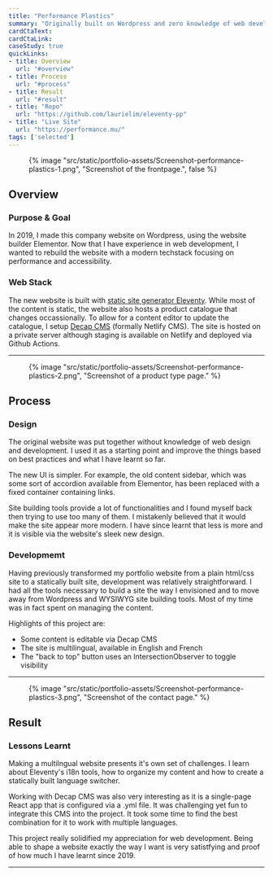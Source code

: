 ```yaml
---
title: "Performance Plastics"
summary: "Originally built on Wordpress and zero knowledge of web development. This is the first website I ever made."
cardCtaText:
cardCtaLink:
caseStudy: true
quickLinks:
- title: Overview
  url: "#overview"
- title: Process
  url: "#process"
- title: Result
  url: "#result"
- title: "Repo"
  url: "https://github.com/laurielim/eleventy-pp"
- title: "Live Site"
  url: "https://performance.mu/"
tags: ['selected']
---
```


<figure>
  {% image
    "src/static/portfolio-assets/Screenshot-performance-plastics-1.png",
    "Screenshot of the frontpage.",
    false
  %}
</figure>

<h2 id="overview">Overview</h2>

### Purpose & Goal
In 2019, I made this company website on Wordpress, using the website builder Elementor. Now that I have experience in web development, I wanted to rebuild the website with a modern techstack focusing on performance and accessibility.

### Web Stack
The new website is built with [static site generator Eleventy](https://www.11ty.dev/). While most of the content is static, the website also hosts a product catalogue that changes occassionally. To allow for a content editor to update the catalogue, I setup [Decap CMS](https://decapcms.org/) (formally Netlify CMS). The site is hosted on a private server although staging is available on Netlify and deployed via Github Actions.

---

<figure>
  {% image
    "src/static/portfolio-assets/Screenshot-performance-plastics-2.png",
    "Screenshot of a product type page."
  %}
</figure>

<h2 id="process">Process</h2>

### Design

The original website was put together without knowledge of web design and development. I used it as a starting point and improve the things based on best practices and what I have learnt so far.

The new UI is simpler. For example, the old content sidebar, which was some sort of accordion available from Elementor, has been replaced with a fixed container containing links.

Site building tools provide a lot of functionalities and I found myself back then trying to use too many of them. I mistakenly believed that it would make the site appear more modern. I have since learnt that less is more and it is visible via the website's sleek new design.

### Developmemt

Having previously transformed my portfolio website from a plain html/css site to a statically built site, development was relatively straightforward. I had all the tools necessary to build a site the way I envisioned and to move away from Wordpress and WYSIWYG site building tools. Most of my time was in fact spent on managing the content.

Highlights of this project are:
- Some content is editable via Decap CMS
- The site is multilingual, available in English and French
- The "back to top" button uses an IntersectionObserver to toggle visibility

---

<figure>
  {% image
    "src/static/portfolio-assets/Screenshot-performance-plastics-3.png",
    "Screenshot of the contact page."
  %}
</figure>

<h2 id="result">Result</h2>

### Lessons Learnt
Making a multilngual website presents it's own set of challenges. I learn about Eleventy's i18n tools, how to organize my content and how to create a statically built language switcher.

Working with Decap CMS was also very interesting as it is a single-page React app that is configured via a .yml file. It was challenging yet fun to integrate this CMS into the project. It took some time to find the best combination for it to work with multiple languages.

This project really solidified my appreciation for web development. Being able to shape a website exactly the way I want is very satistfying and proof of how much I have learnt since 2019.

---
